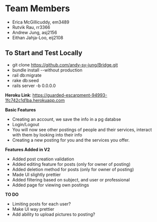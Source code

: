 # Team Members

- Erica McGillicuddy, em3489
- Rutvik Rau, rr3366
- Andrew Jung, asj2156
- Eithan Jahja-Loo, eij2108

## To Start and Test Locally

- git clone https://github.com/andy-sy-jung/Bridge.git
- bundle install --without production
- rail db:migrate
- rake db:seed
- rails server -b 0.0.0.0

**Heroku Link**: https://guarded-escarpment-94993-1fc742c1d1ba.herokuapp.com

**Basic Features**

- Creating an account, we save the info in a pg databse
- Login/Logout
- You will now see other postings of people and their services, interact with them by looking into their info
- Creating a new posting for you and the services you offer.

**Features Added in V2**

- Added post creation validation
- Added editing feature for posts (only for owner of posting)
- Added deletion method for posts (only for owner of posting)
- Made UI slightly prettier
- Added filtering based on subject, and user or professional
- Added page for viewing own postings

**TO DO**
- Limiting posts for each user?
- Make UI way prettier
- Add ability to upload pictures to posting?
